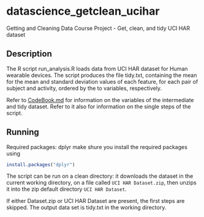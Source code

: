 # datascience_getclean_ucihar
Getting and Cleaning Data Course Project -  Get, clean, and tidy UCI HAR dataset

## Description
The R script run_analysis.R loads data from UCI HAR dataset for Human wearable devices.
The script produces the file tidy.txt, containing the mean for the mean and standard deviation values of each feature, for each pair of subject and activity, ordered by the to variables, respectively.

Refer to [CodeBook.md](CodeBook.md) for information on the variables of the intermediate and tidy dataset. Refer to it also for information on the single steps of the script.

## Running
Required packages: dplyr
make shure you install the required packages using

```r
install.packages("dplyr")
```

The script can be run on a clean directory: it downloads the dataset in the current working directory, on a file called `UCI HAR Dataset.zip`, then unzips it into the zip default directory `UCI HAR Dataset`.

If either Dataset.zip or UCI HAR Dataset are present, the first steps are skipped.
The output data set is tidy.txt in the working directory.
